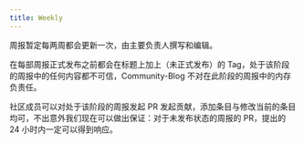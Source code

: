 ```yaml
---
title: Weekly
---
```


周报暂定每两周都会更新一次，由主要负责人撰写和编辑。

在每部周报正式发布之前都会在标题上加上（未正式发布）的 Tag，处于该阶段的周报中的任何内容都不可信，Community-Blog 不对在此阶段的周报中的内存负责任。

社区成员可以对处于该阶段的周报发起 PR 发起贡献，添加条目与修改当前的条目均可，不出意外我们现在可以做出保证：对于未发布状态的周报的 PR，提出的 24 小时内一定可以得到响应。
